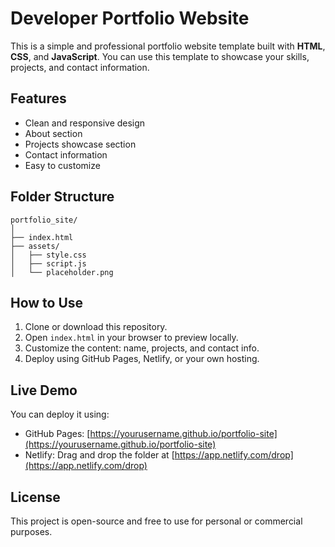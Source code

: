 
# Developer Portfolio Website

This is a simple and professional portfolio website template built with **HTML**, **CSS**, and **JavaScript**. You can use this template to showcase your skills, projects, and contact information.

## Features

- Clean and responsive design
- About section
- Projects showcase section
- Contact information
- Easy to customize

## Folder Structure

```
portfolio_site/
│
├── index.html
├── assets/
│   ├── style.css
│   ├── script.js
│   └── placeholder.png
```

## How to Use

1. Clone or download this repository.
2. Open `index.html` in your browser to preview locally.
3. Customize the content: name, projects, and contact info.
4. Deploy using GitHub Pages, Netlify, or your own hosting.

## Live Demo

You can deploy it using:
- GitHub Pages: [https://yourusername.github.io/portfolio-site](https://yourusername.github.io/portfolio-site)
- Netlify: Drag and drop the folder at [https://app.netlify.com/drop](https://app.netlify.com/drop)

## License

This project is open-source and free to use for personal or commercial purposes.
